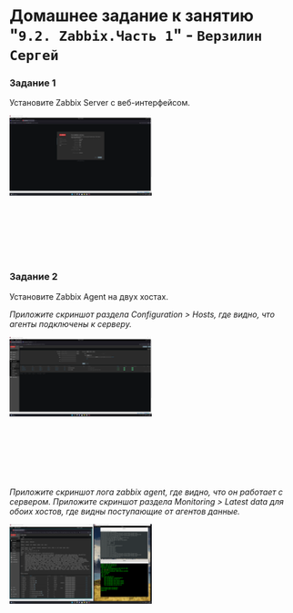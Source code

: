 # Домашнее задание к занятию "`9.2. Zabbix.Часть 1`" - `Верзилин Сергей`

### Задание 1

Установите Zabbix Server с веб-интерфейсом.

<div style="width:250px ; height:250px">

![Скриншот дашборда](https://github.com/sergey-vs/gitlab-hw/blob/main/img/img2.png)

</div>


### Задание 2

Установите Zabbix Agent на двух хостах.

*Приложите скриншот раздела Configuration > Hosts, где видно, что агенты подключены к серверу.*

<div style="width:250px ; height:250px">

![Скриншот дашборда](https://github.com/sergey-vs/gitlab-hw/blob/main/img/img3.png)

</div>


*Приложите скриншот лога zabbix agent, где видно, что он работает с сервером. Приложите скриншот раздела Monitoring > Latest data для обоих хостов, где видны поступающие от агентов данные.*

<div style="width:250px ; height:250px">

![Скриншот дашборда](https://github.com/sergey-vs/gitlab-hw/blob/main/img/img4.png)

</div>
